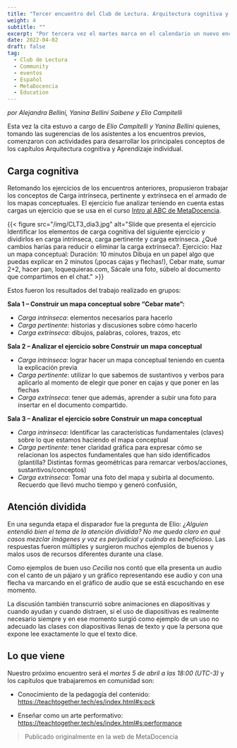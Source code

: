 ```yaml
---
title: "Tercer encuentro del Club de Lectura. Arquitectura cognitiva y aprendizaje Individual"
weight: 4
subtitle: ""
excerpt: "Por tercera vez el martes marca en el calendario un nuevo encuentro de nuestro primer Club de Lectura donde cada vez se construyen más aprendizajes en comunidad."
date: 2022-04-02
draft: false
tag:
  - Club de Lectura
  - Community
  - eventos
  - Español
  - MetaDocencia
  - Education
---
```


_por Alejandra Bellini, Yanina Bellini Saibene y Elio Campitelli_

Esta vez la cita estuvo a cargo de _Elio Campitelli  y Yanina Bellini_ quienes, tomando las sugerencias de los asistentes a los encuentros previos, comenzaron con actividades para desarrollar los principales conceptos de los capítulos Arquitectura cognitiva y Aprendizaje individual.

## Carga cognitiva

Retomando los ejercicios de los encuentros anteriores, propusieron trabajar los conceptos de Carga intrínseca, pertinente y extrínseca en el armado de los mapas conceptuales. El ejercicio fue analizar teniendo en cuenta estas cargas un ejercicio que se usa en el curso [Intro al ABC de MetaDocencia](https://www.metadocencia.org/curso/intro-abc-online/).

{{< figure src="/img/CLT3_dia3.jpg"  alt="Slide que presenta el ejercicio Identificar los elementos de carga cognitiva del siguiente ejercicio y dividirlos en carga intrínseca, carga pertinente y carga extrínseca. ¿Qué cambios harías para reducir o eliminar la carga extrínseca?. Ejercicio: Haz un mapa conceptual: Duración: 10 minutos Dibuja en un papel algo que puedas explicar en 2 minutos (¡pocas cajas y flechas!), Cebar mate, sumar 2+2, hacer pan, loquequieras.com, Sácale una foto, súbelo al documento que compartimos en el chat." >}}


Estos fueron los resultados del trabajo realizado en grupos:
 
__Sala 1 – Construir un mapa conceptual sobre “Cebar mate”:__
* _Carga intrínseca_: elementos necesarios para hacerlo
* _Carga pertinente_: historias y discusiones sobre cómo hacerlo
* _Carga extrínseca_: dibujos, palabras, colores, trazos, etc
 

__Sala 2 – Analizar el ejercicio sobre Construir un mapa conceptual__
* _Carga intrínseca_: lograr hacer un mapa conceptual teniendo en cuenta la explicación previa
* _Carga pertinente_: utilizar lo que sabemos de sustantivos y verbos para aplicarlo al momento de elegir que poner en cajas y que poner en las flechas
* _Carga extrínseca_: tener que además, aprender a subir una foto para insertar en el documento compartido.


__Sala 3 – Analizar el ejercicio sobre Construir un mapa conceptual__
* _Carga intrínseca_: Identificar las características fundamentales (claves) sobre lo que estamos haciendo el mapa conceptual
* _Carga pertinente_: tener claridad gráfica para expresar cómo se relacionan los aspectos fundamentales que han sido identificados (plantilla? Distintas formas geométricas para remarcar verbos/acciones, sustantivos/conceptos)
* _Carga extrínseca_: Tomar una foto del mapa y subirla al documento. Recuerdo que llevó mucho tiempo y generó confusión,
 

## Atención dividida 
 
En una segunda etapa el disparador fue la pregunta de Elio: _¿Alguien entendió bien el tema de la atención dividida? No me queda claro en qué casos mezclar imágenes y voz es perjudicial y cuándo es beneficioso._
Las respuestas fueron múltiples y surgieron muchos ejemplos de buenos y malos usos de recursos diferentes durante una clase.

Como ejemplos de buen uso _Cecilia_ nos contó que ella presenta un audio con el canto de un pájaro y un gráfico representando ese audio y con una flecha va marcando en el gráfico de audio que se está escuchando en ese momento.

La discusión también transcurrió sobre animaciones en diapositivas y cuando ayudan y cuando distraen, si el uso de diapositivas es realmente necesario siempre y en ese momento surgió como ejemplo de un uso no adecuado las clases con diapositivas llenas de texto y que la persona que expone lee exactamente lo que el texto dice.

## Lo que viene

Nuestro próximo encuentro será el _martes 5 de abril a las 18:00 (UTC-3)_ y los capítulos que trabajaremos en comunidad son:

* Conocimiento de la pedagogía del contenido: https://teachtogether.tech/es/index.html#s:pck

* Enseñar como un arte performativo: https://teachtogether.tech/es/index.html#s:performance

> Publicado originalmente en la web de MetaDocencia